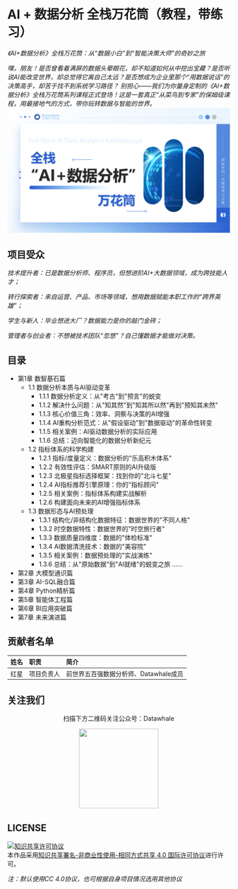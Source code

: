 # AI + 数据分析 全栈万花筒（教程，带练习）

*《AI+数据分析》全栈万花筒：从“数据小白”到“智能决策大师”的奇妙之旅*

*嘿，朋友！是否曾看着满屏的数据头晕眼花，却不知道如何从中挖出宝藏？是否听说AI能改变世界，却总觉得它离自己太远？是否想成为企业里那个“用数据说话”的决策高手，却苦于找不到系统学习路径？
别担心——我们为你量身定制的《AI+数据分析》全栈万花筒系列课程正式登场！这是一套真正“从菜鸟到专家”的保姆级课程，用最接地气的方式，带你玩转数据与智能的世界。*
![image](https://github.com/SilverRiolu/fs-ai-dak/blob/main/readme_add_pic/AI+DA2.png)


## 项目受众

*技术提升者​：已是数据分析师、程序员，但想进阶AI+大数据领域，成为跨技能人才；*  

*转行探索者​：来自运营、产品、市场等领域，想用数据赋能本职工作的“跨界英雄”；*

*学生与新人​：毕业想进大厂？数据能力是你的敲门金砖；*

*管理者与创业者​：不想被技术团队“忽悠”？自己懂数据才能做对决策。*

## 目录

- 第1章 数智基石篇​
  - 1.1 数据分析本质与AI驱动变革​
    - 1.1.1 数据分析定义：从"考古"到"预言"的蜕变
    - 1.1.2 解决什么问题：从"知其然"到"知其所以然"再到"预知其未然"
    - 1.1.3 核心价值三角：效率、洞察与决策的AI增强
    - 1.1.4 AI重构分析范式：从"假设驱动"到"数据驱动"的革命性转变
    - 1.1.5 相关案例：AI驱动数据分析的实际应用
    - 1.1.6 总结：迈向智能化的数据分析新纪元
  - 1.2 指标体系的科学构建
    - 1.2.1 指标/度量定义：数据分析的"乐高积木体系"
    - 1.2.2 有效性评估：SMART原则的AI升级版
    - 1.2.3 北极星指标选择框架：找到你的"北斗七星"
    - 1.2.4 AI指标推荐引擎原理：你的"指标顾问"
    - 1.2.5 相关案例：指标体系构建实战解析
    - 1.2.6 构建面向未来的AI增强指标体系
  - 1.3 数据形态与AI预处理
    - 1.3.1 结构化/非结构化数据特征：数据世界的"不同人格"
    - 1.3.2 时空数据特性：数据世界的"时空旅行者"
    - 1.3.3 数据质量四维度：数据的"体检标准"
    - 1.3.4 AI数据清洗技术：数据的"美容院"
    - 1.3.5 相关案例：数据预处理的"实战演练"
    - 1.3.6 总结：从"原始数据"到"AI就绪"的蜕变之旅
……
- 第2章 ​大模型通识篇​
- 第3章 ​AI-SQL融合篇​
- 第4章 ​Python精析篇​
- 第5章 ​智能体工程篇​
- 第6章 ​BI应用突破篇​
- 第7章 ​未来演进篇

## 贡献者名单

| 姓名 | 职责 | 简介 |
| :----| :---- | :---- |
| 红星 | 项目负责人 | 前世界五百强数据分析师、Datawhale成员 |





## 关注我们

<div align=center>
<p>扫描下方二维码关注公众号：Datawhale</p>
<img src="https://raw.githubusercontent.com/datawhalechina/pumpkin-book/master/res/qrcode.jpeg" width = "180" height = "180">
</div>

## LICENSE

<a rel="license" href="http://creativecommons.org/licenses/by-nc-sa/4.0/"><img alt="知识共享许可协议" style="border-width:0" src="https://img.shields.io/badge/license-CC%20BY--NC--SA%204.0-lightgrey" /></a><br />本作品采用<a rel="license" href="http://creativecommons.org/licenses/by-nc-sa/4.0/">知识共享署名-非商业性使用-相同方式共享 4.0 国际许可协议</a>进行许可。

*注：默认使用CC 4.0协议，也可根据自身项目情况选用其他协议*
